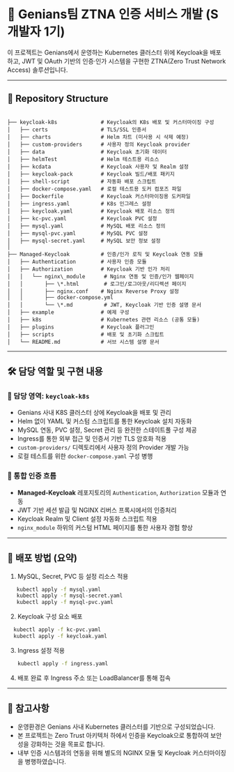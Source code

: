 # 🔐 Genians팀 ZTNA 인증 서비스 개발 (S개발자 1기)

이 프로젝트는 Genians에서 운영하는 Kubernetes 클러스터 위에 Keycloak을 배포하고, JWT 및 OAuth 기반의 인증·인가 시스템을 구현한 ZTNA(Zero Trust Network Access) 솔루션입니다.

---

## 📁 Repository Structure

```

├── keycloak-k8s              # Keycloak의 K8s 배포 및 커스터마이징 구성
│   ├── certs                 # TLS/SSL 인증서
│   ├── charts                # Helm 차트 (미사용 시 삭제 예정)
│   ├── custom-providers      # 사용자 정의 Keycloak provider
│   ├── data                  # Keycloak 초기화 데이터
│   ├── helmTest              # Helm 테스트용 리소스
│   ├── kcdata                # Keycloak 사용자 및 Realm 설정
│   ├── keycloak-pack         # Keycloak 빌드/배포 패키지
│   ├── shell-script          # 자동화 배포 스크립트
│   ├── docker-compose.yaml   # 로컬 테스트용 도커 컴포즈 파일
│   ├── Dockerfile            # Keycloak 커스터마이징용 도커파일
│   ├── ingress.yaml          # K8s 인그레스 설정
│   ├── keycloak.yaml         # Keycloak 배포 리소스 정의
│   ├── kc-pvc.yaml           # Keycloak PVC 설정
│   ├── mysql.yaml            # MySQL 배포 리소스 정의
│   ├── mysql-pvc.yaml        # MySQL PVC 설정
│   ├── mysql-secret.yaml     # MySQL 보안 정보 설정
│
├── Managed-Keycloak          # 인증/인가 로직 및 Keycloak 연동 모듈
│   ├── Authentication        # 사용자 인증 모듈
│   ├── Authorization         # Keycloak 기반 인가 처리
│   │   └── nginx\_module      # Nginx 연동 및 인증/인가 웹페이지
│   │       ├── \*.html        # 로그인/로그아웃/리디렉션 페이지
│   │       ├── nginx.conf    # Nginx Reverse Proxy 설정
│   │       ├── docker-compose.yml
│   │       └── \*.md          # JWT, Keycloak 기반 인증 설명 문서
│   ├── example               # 예제 구성
│   ├── k8s                   # Kubernetes 관련 리소스 (공통 모듈)
│   ├── plugins               # Keycloak 플러그인
│   ├── scripts               # 배포 및 초기화 스크립트
│   └── README.md             # 서브 시스템 설명 문서

````

---

## 🛠️ 담당 역할 및 구현 내용

### 📌 담당 영역: `keycloak-k8s`

- Genians 사내 K8S 클러스터 상에 Keycloak을 배포 및 관리
- Helm 없이 YAML 및 커스텀 스크립트를 통한 Keycloak 설치 자동화
- MySQL 연동, PVC 설정, Secret 관리 등 완전한 스테이트풀 구성 제공
- Ingress를 통한 외부 접근 및 인증서 기반 TLS 암호화 적용
- `custom-providers/` 디렉토리에서 사용자 정의 Provider 개발 가능
- 로컬 테스트를 위한 `docker-compose.yaml` 구성 병행

### 🔐 통합 인증 흐름

- **Managed-Keycloak** 레포지토리의 `Authentication`, `Authorization` 모듈과 연동
- JWT 기반 세션 발급 및 NGINX 리버스 프록시에서의 인증처리
- Keycloak Realm 및 Client 설정 자동화 스크립트 적용
- `nginx_module` 하위의 커스텀 HTML 페이지를 통한 사용자 경험 향상

---

## 🚀 배포 방법 (요약)

1. MySQL, Secret, PVC 등 설정 리소스 적용
```bash
   kubectl apply -f mysql.yaml
   kubectl apply -f mysql-secret.yaml
   kubectl apply -f mysql-pvc.yaml
```

2. Keycloak 구성 요소 배포
 ```bash
   kubectl apply -f kc-pvc.yaml
   kubectl apply -f keycloak.yaml
 ```

3. Ingress 설정 적용

   ```bash
   kubectl apply -f ingress.yaml
   ```

4. 배포 완료 후 Ingress 주소 또는 LoadBalancer를 통해 접속

---

## 📌 참고사항

* 운영환경은 Genians 사내 Kubernetes 클러스터를 기반으로 구성되었습니다.
* 본 프로젝트는 Zero Trust 아키텍처 하에서 인증을 Keycloak으로 통합하여 보안성을 강화하는 것을 목표로 합니다.
* 내부 인증 시스템과의 연동을 위해 별도의 NGINX 모듈 및 Keycloak 커스터마이징을 병행하였습니다.
